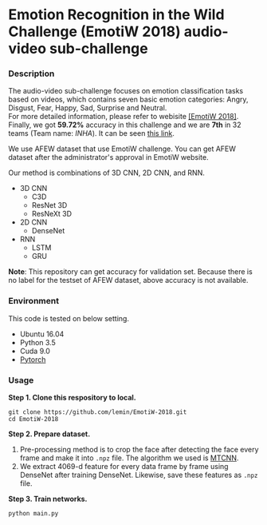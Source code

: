 # Emotion Recognition in the Wild Challenge (EmotiW 2018) audio-video sub-challenge

### Description
 The audio-video sub-challenge focuses on emotion classification tasks based on videos, 
which contains seven basic emotion categories: Angry, Disgust, Fear, Happy, Sad, Surprise and Neutral. \
For more detailed information, please refer to webisite [[EmotiW 2018]](https://sites.google.com/view/emotiw2018). 
Finally, we got **59.72%** accuracy in this challenge and we are **7th** in 32 teams (Team name: *INHA*). It can be seen [this link](https://arxiv.org/abs/1808.07773). 

We use AFEW dataset that use EmotiW challenge. You can get AFEW dataset after the administrator's approval in EmotiW website.

Our method is combinations of 3D CNN, 2D CNN, and RNN.
- 3D CNN
  - C3D
  - ResNet 3D
  - ResNeXt 3D 
- 2D CNN
  - DenseNet
- RNN
  - LSTM
  - GRU


**Note**: This repository can get accuracy for validation set. Because there is no label for the testset of AFEW dataset, above accuracy is not available.

### Environment
This code is tested on below setting.
- Ubuntu 16.04
- Python 3.5
- Cuda 9.0 
- [Pytorch](https://pytorch.org)

### Usage
**Step 1. Clone this respository to local.**
```angular2html
git clone https://github.com/lemin/EmotiW-2018.git
cd EmotiW-2018
```

**Step 2. Prepare dataset.** 
1. Pre-processing method is to crop the face after detecting the face every frame and make it into `.npz` file.
The algorithm we used is [MTCNN](https://github.com/kpzhang93/MTCNN_face_detection_alignment). 
2. We extract 4069-d feature for every data frame by frame using DenseNet after training DenseNet. 
Likewise, save these features as `.npz` file.

**Step 3. Train networks.**
```angular2html
python main.py
```

